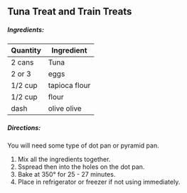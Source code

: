 ## Tuna Treat and Train Treats

##### Ingredients:

Quantity        |    Ingredient
--------------- | -------------------------------------
2 cans          | Tuna
2 or 3          | eggs
1/2 cup         | tapioca flour
1/2 cup         | flour
dash            | olive olive

##### Directions:

You will need some type of dot pan or pyramid pan.

1. Mix all the ingredients together.
1. Sspread then into the holes on the dot pan.
1. Bake at 350&deg; for 25 - 27 minutes.
4. Place in refrigerator or freezer if not using immediately.





